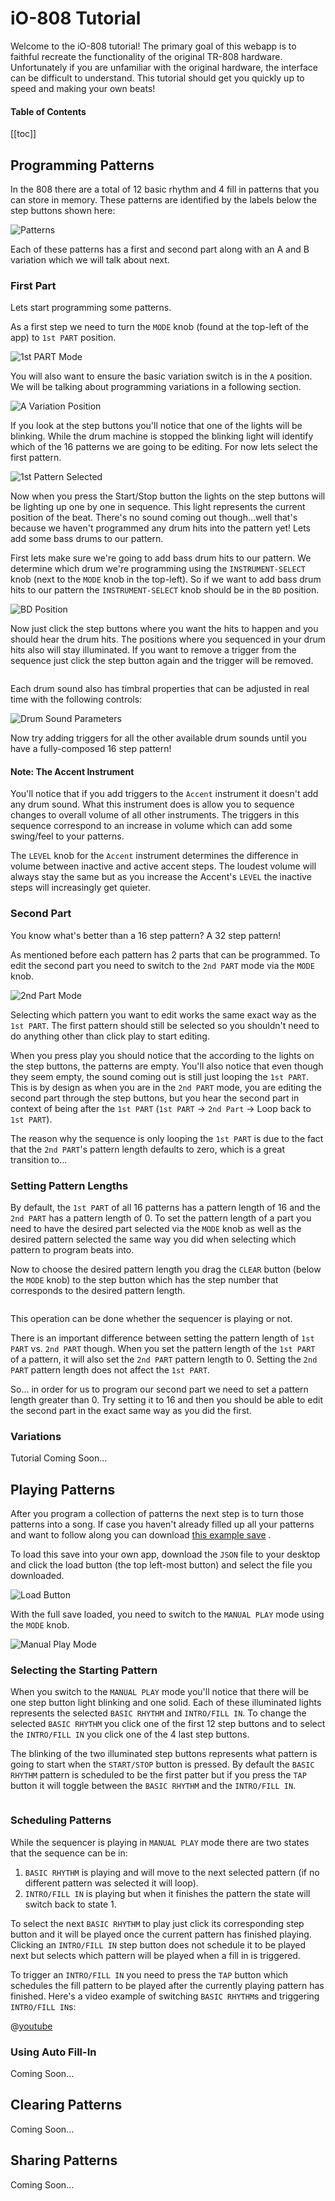 # iO-808 Tutorial

Welcome to the iO-808 tutorial! The primary goal of this webapp is to faithful recreate the functionality of the original TR-808 hardware. Unfortunately if you are unfamiliar with the original hardware, the interface can be difficult to understand. This tutorial should get you quickly up to speed and making your own beats!

#### Table of Contents

[[toc]]

## Programming Patterns

In the 808 there are a total of 12 basic rhythm and 4 fill in patterns that you can store in memory. These patterns are identified by the labels below the step buttons shown here:

![Patterns](images/pattern-labels.png)

Each of these patterns has a first and second part along with an A and B variation which we will talk about next.

### First Part

Lets start programming some patterns.

As a first step we need to turn the `MODE` knob (found at the top-left of the app) to `1st PART` position.

![1st PART Mode](images/1st-part-mode.png)

You will also want to ensure the basic variation switch is in the `A` position. We will be talking about programming variations in a following section.

![A Variation Position](images/a-variation-position.png)

If you look at the step buttons you'll notice that one of the lights will be blinking. While the drum machine is stopped the blinking light will identify which of the 16 patterns we are going to be editing. For now lets select the first pattern.
 
![1st Pattern Selected](images/first-pattern-selected.png)

Now when you press the Start/Stop button the lights on the step buttons will be lighting up one by one in sequence. This light represents the current position of the beat. There's no sound coming out though...well that's because we haven't programmed any drum hits into the pattern yet! Lets add some bass drums to our pattern.

First lets make sure we're going to add bass drum hits to our pattern. We determine which drum we're programming using the `INSTRUMENT-SELECT` knob (next to the `MODE` knob in the top-left). So if we want to add bass drum hits to our pattern the `INSTRUMENT-SELECT` knob should be in the `BD` position.

![BD Position](images/instrument-select-bd.png)

Now just click the step buttons where you want the hits to happen and you should hear the drum hits. The positions where you sequenced in your drum hits also will stay illuminated. If you want to remove a trigger from the sequence just click the step button again and the trigger will be removed.

<img class='gfyitem' data-id='FearfulTenderCapybara' data-autoplay='false'>

Each drum sound also has timbral properties that can be adjusted in real time with the following controls:

![Drum Sound Parameters](images/drum-sound-parameters.png)

Now try adding triggers for all the other available drum sounds until you have a fully-composed 16 step pattern!

#### Note: The Accent Instrument

You'll notice that if you add triggers to the `Accent` instrument it doesn't add any drum sound. What this instrument does is allow you to sequence changes to overall volume of all other instruments. The triggers in this sequence correspond to an increase in volume which can add some swing/feel to your patterns. 

The `LEVEL` knob for the `Accent` instrument determines the difference in volume between inactive and active accent steps. The loudest volume will always stay the same but as you increase the Accent's `LEVEL` the inactive steps will increasingly get quieter.

### Second Part

You know what's better than a 16 step pattern? A 32 step pattern!

As mentioned before each pattern has 2 parts that can be programmed. To edit the second part you need to switch to the `2nd PART` mode via the `MODE` knob.

![2nd Part Mode](images/2nd-part-mode.png)

Selecting which pattern you want to edit works the same exact way as the `1st PART`. The first pattern should still be selected so you shouldn't need to do anything other than click play to start editing.
 
When you press play you should notice that the according to the lights on the step buttons, the patterns are empty. You'll also notice that even though they seem empty, the sound coming out is still just looping the `1st PART`. This is by design as when you are in the `2nd PART` mode, you are editing the second part through the step buttons, but you hear the second part in context of being after the `1st PART` (`1st PART` -> `2nd Part` -> Loop back to `1st PART`).

The reason why the sequence is only looping the `1st PART` is due to the fact that the `2nd PART`'s pattern length defaults to zero, which is a great transition to...
 
### Setting Pattern Lengths

By default, the `1st PART` of all 16 patterns has a pattern length of 16 and the `2nd PART` has a pattern length of 0. To set the pattern length of a part you need to have the desired part selected via the `MODE` knob as well as the desired pattern selected the same way you did when selecting which pattern to program beats into.
 
Now to choose the desired pattern length you drag the `CLEAR` button (below the `MODE` knob) to the step button which has the step number that corresponds to the desired pattern length.

<img class='gfyitem' data-id='ExaltedSlipperyEidolonhelvum' data-autoplay='false'>

This operation can be done whether the sequencer is playing or not.

There is an important difference between setting the pattern length of `1st PART` vs. `2nd PART` though. When you set the pattern length of the `1st PART` of a pattern, it will also set the `2nd PART` pattern length to 0. Setting the `2nd PART` pattern length does not affect the `1st PART`.

So... in order for us to program our second part we need to set a pattern length greater than 0. Try setting it to 16 and then you should be able to edit the second part in the exact same way as you did the first.

### Variations

Tutorial Coming Soon...

## Playing Patterns

After you program a collection of patterns the next step is to turn those patterns into a song. If case you haven't already filled up all your patterns and want to follow along you can download [this example save](io808-full-example.json) <!--{target="_blank" download="io808-example.json"}-->.

To load this save into your own app, download the `JSON` file to your desktop and click the load button (the top left-most button) and select the file you downloaded.

![Load Button](images/load-button.png)

With the full save loaded, you need to switch to the `MANUAL PLAY` mode using the `MODE` knob.

![Manual Play Mode](images/manual-play-mode.png)

### Selecting the Starting Pattern

When you switch to the `MANUAL PLAY` mode you'll notice that there will be one step button light blinking and one solid. Each of these illuminated lights represents the selected `BASIC RHYTHM` and `INTRO/FILL IN`. To change the selected `BASIC RHYTHM` you click one of the first 12 step buttons and to select the `INTRO/FILL IN` you click one of the 4 last step buttons.

The blinking of the two illuminated step buttons represents what pattern is going to start when the `START/STOP` button is pressed. By default the `BASIC RHYTHM` pattern is scheduled to be the first patter but if you press the `TAP` button it will toggle between the `BASIC RHYTHM` and the `INTRO/FILL IN`.

<img class='gfyitem' data-id='LameSpryBellfrog' data-autoplay='false'>

### Scheduling Patterns

While the sequencer is playing in `MANUAL PLAY` mode there are two states that the sequence can be in:

1. `BASIC RHYTHM` is playing and will move to the next selected pattern (if no different pattern was selected it will loop).
2. `INTRO/FILL IN` is playing but when it finishes the pattern the state will switch back to state 1.

To select the next `BASIC RHYTHM` to play just click its corresponding step button and it will be played once the current pattern has finished playing. Clicking an `INTRO/FILL IN` step button does not schedule it to be played next but selects which pattern will be played when a fill in is triggered.

To trigger an `INTRO/FILL IN` you need to press the `TAP` button which schedules the fill pattern to be played after the currently playing pattern has finished. Here's a video example of switching `BASIC RHYTHM`s and triggering `INTRO/FILL IN`s:

@[youtube](QKh7mlte3Ls)

### Using Auto Fill-In

Coming Soon...

## Clearing Patterns

Coming Soon...

## Sharing Patterns

Coming Soon...